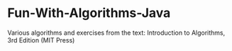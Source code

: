 # Fun-With-Algorithms-Java
Various algorithms and exercises from the text: Introduction to Algorithms, 3rd Edition (MIT Press)
